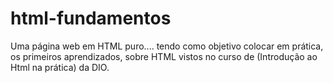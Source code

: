 # html-fundamentos
Uma página web em HTML puro.... tendo como objetivo colocar em prática, os primeiros aprendizados, sobre HTML vistos no curso de (Introdução ao Html na prática) da DIO.
